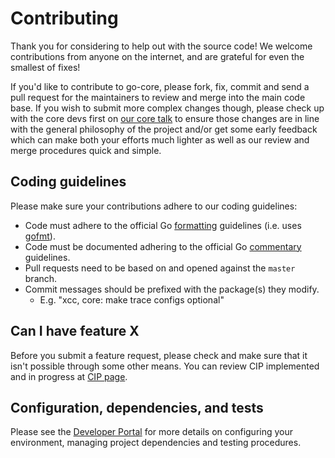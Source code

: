 # Contributing

Thank you for considering to help out with the source code! We welcome
contributions from anyone on the internet, and are grateful for even the
smallest of fixes!

If you'd like to contribute to go-core, please fork, fix, commit and send a
pull request for the maintainers to review and merge into the main code base. If
you wish to submit more complex changes though, please check up with the core
devs first on [our core talk](https://coretalk.info) to
ensure those changes are in line with the general philosophy of the project
and/or get some early feedback which can make both your efforts much lighter as
well as our review and merge procedures quick and simple.

## Coding guidelines

Please make sure your contributions adhere to our coding guidelines:

 * Code must adhere to the official Go
[formatting](https://golang.org/doc/effective_go.html#formatting) guidelines
(i.e. uses [gofmt](https://golang.org/cmd/gofmt/)).
 * Code must be documented adhering to the official Go
[commentary](https://golang.org/doc/effective_go.html#commentary) guidelines.
 * Pull requests need to be based on and opened against the `master` branch.
 * Commit messages should be prefixed with the package(s) they modify.
   * E.g. "xcc, core: make trace configs optional"

## Can I have feature X

Before you submit a feature request, please check and make sure that it isn't
possible through some other means. You can review CIP implemented and in
progress at [CIP page](https://cip.coreblockchain.cc).

## Configuration, dependencies, and tests

Please see the [Developer Portal](https://developer.coreblockchain.cc)
for more details on configuring your environment, managing project dependencies
and testing procedures.
